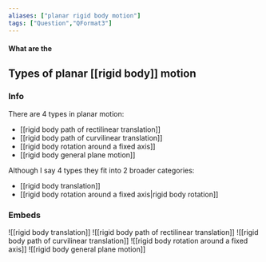 ```yaml
---
aliases: ["planar rigid body motion"]
tags: ["Question","QFormat3"]
---
```


#### What are the
## Types of planar [[rigid body]] motion
### Info
There are 4 types in planar motion:
- [[rigid body path of rectilinear translation]]
- [[rigid body path of curvilinear translation]]
- [[rigid body rotation around a fixed axis]]
- [[rigid body general plane motion]]

Although I say 4 types they fit into 2 broader categories:
- [[rigid body translation]]
- [[rigid body rotation around a fixed axis|rigid body rotation]]

### Embeds
![[rigid body translation]]
![[rigid body path of rectilinear translation]]
![[rigid body path of curvilinear translation]]
![[rigid body rotation around a fixed axis]]
![[rigid body general plane motion]]